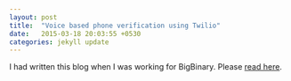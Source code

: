 ```yaml
---
layout: post
title:  "Voice based phone verification using Twilio"
date:   2015-03-18 20:03:55 +0530
categories: jekyll update
---
```

I had written this blog when I was working for BigBinary. Please [read here](https://blog.bigbinary.com/2015/03/18/voice-based-phone-verification-using-twilio.html).
